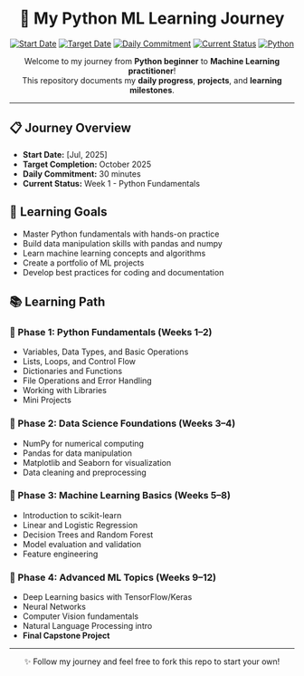 <h1 align="center">🚀 My Python ML Learning Journey</h1>
<p align="center">
  <a href="#"><img src="https://img.shields.io/badge/📅%20Start%20Date-Jul%202025-grey?style=for-the-badge" alt="Start Date"></a>
  <a href="#"><img src="https://img.shields.io/badge/🎯 Target-October 2025-orange?style=for-the-badge" alt="Target Date"></a>
  <a href="#"><img src="https://img.shields.io/badge/⏱️ Daily-30 min/day-blueviolet?style=for-the-badge" alt="Daily Commitment"></a>
  <a href="#"><img src="https://img.shields.io/badge/📈 Status-Week 1 | Python Fundamentals-green?style=for-the-badge" alt="Current Status"></a>
  <a href="#"><img src="https://img.shields.io/badge/🐍 Python-3.x-yellow?style=for-the-badge&logo=python&logoColor=white" alt="Python"></a>
</p>

<p align="center">Welcome to my journey from <b>Python beginner</b> to <b>Machine Learning practitioner</b>!<br>This repository documents my <b>daily progress</b>, <b>projects</b>, and <b>learning milestones</b>.</p>

<hr/>

<h2>📋 Journey Overview</h2>
<ul>
  <li><b>Start Date:</b> [Jul, 2025]</li>
  <li><b>Target Completion:</b> October 2025</li>
  <li><b>Daily Commitment:</b> 30 minutes</li>
  <li><b>Current Status:</b> Week 1 - Python Fundamentals</li>
</ul>

<h2>🎯 Learning Goals</h2>
<ul>
  <li>Master Python fundamentals with hands-on practice</li>
  <li>Build data manipulation skills with pandas and numpy</li>
  <li>Learn machine learning concepts and algorithms</li>
  <li>Create a portfolio of ML projects</li>
  <li>Develop best practices for coding and documentation</li>
</ul>

<h2>📚 Learning Path</h2>

<h3>📌 Phase 1: Python Fundamentals (Weeks 1–2)</h3>
<ul>
  <li>Variables, Data Types, and Basic Operations</li>
  <li>Lists, Loops, and Control Flow</li>
  <li>Dictionaries and Functions</li>
  <li>File Operations and Error Handling</li>
  <li>Working with Libraries</li>
  <li>Mini Projects</li>
</ul>

<h3>📌 Phase 2: Data Science Foundations (Weeks 3–4)</h3>
<ul>
  <li>NumPy for numerical computing</li>
  <li>Pandas for data manipulation</li>
  <li>Matplotlib and Seaborn for visualization</li>
  <li>Data cleaning and preprocessing</li>
</ul>

<h3>📌 Phase 3: Machine Learning Basics (Weeks 5–8)</h3>
<ul>
  <li>Introduction to scikit-learn</li>
  <li>Linear and Logistic Regression</li>
  <li>Decision Trees and Random Forest</li>
  <li>Model evaluation and validation</li>
  <li>Feature engineering</li>
</ul>

<h3>📌 Phase 4: Advanced ML Topics (Weeks 9–12)</h3>
<ul>
  <li>Deep Learning basics with TensorFlow/Keras</li>
  <li>Neural Networks</li>
  <li>Computer Vision fundamentals</li>
  <li>Natural Language Processing intro</li>
  <li><b>Final Capstone Project</b></li>
</ul>

<hr/>

<p align="center">✨ Follow my journey and feel free to fork this repo to start your own!</p>
